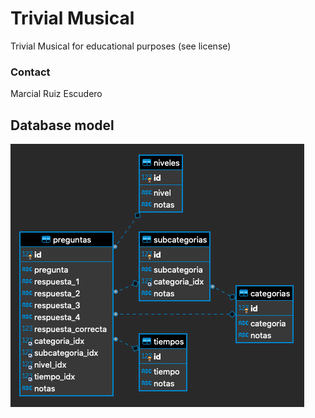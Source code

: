 # Trivial Musical
Trivial Musical for educational purposes (see license)

### Contact
Marcial Ruiz Escudero

## Database model
![](docs/ER.png)

